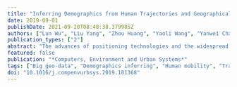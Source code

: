 ```yaml
---
title: "Inferring Demographics from Human Trajectories and Geographical Context"
date: 2019-09-01
publishDate: 2021-09-20T08:48:38.379985Z
authors: ["Lun Wu", "Liu Yang", "Zhou Huang", "Yaoli Wang", "Yanwei Chai", "Xia Peng", "Yu Liu"]
publication_types: ["2"]
abstract: "The advances of positioning technologies and the widespread use of mobile devices bring us massive data with location information, or so-called big geo-data. One important part of big geo-data is massive digital human trajectories recorded by location-enabled mobile terminals and social apps. Digital human trajectories have been studied to learn more about human mobility and human activity. Existing research has shown that there exist strong associations between trajectory patterns and demographics. Given that demographics are essential information to various domains but not easy to acquire timely and on a large scale, inferring demographics from human trajectories has attracted attention from academia. In this paper, we proposed a demographics inferring framework suitable for big geo-data processing. Trajectory patterns were quantified from both spatiotemporal and semantic perspectives. Spatiotemporal features extracted from trajectories directly were used for capturing how people traveled in space and time. Semantic features obtained by attaching geographical context to trajectories were to reflect activities people conducted. Spatiotemporal and semantic features were organized into feature vectors and then input to supervised classification models to infer demographics. GPS trajectories and land use data in Beijing were used to validate the framework. Results show that the inference accuracies of marital status and residency status achieve 80% and thus prove the feasibility of our framework. This study can facilitate decision making in both business and social studies, such as personalized recommendation, commercial site selection and urban planning."
featured: false
publication: "*Computers, Environment and Urban Systems*"
tags: ["Big geo-data", "Demographics inferring", "Human mobility", "Trajectory mining"]
doi: "10.1016/j.compenvurbsys.2019.101368"
---
```



